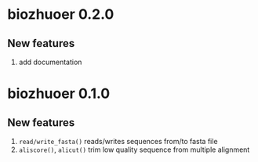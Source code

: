 # biozhuoer 0.2.0

## New features

1. add documentation

# biozhuoer 0.1.0

## New features

1. `read/write_fasta()` reads/writes sequences from/to fasta file
1. `aliscore()`, `alicut()` trim low quality sequence from multiple alignment